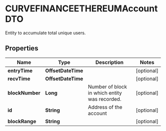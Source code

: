

# CURVEFINANCEETHEREUMAccountDTO

Entity to accumulate total unique users.

## Properties

| Name | Type | Description | Notes |
|------------ | ------------- | ------------- | -------------|
|**entryTime** | **OffsetDateTime** |  |  [optional] |
|**recvTime** | **OffsetDateTime** |  |  [optional] |
|**blockNumber** | **Long** | Number of block in which entity was recorded. |  [optional] |
|**id** | **String** | Address of the account |  [optional] |
|**blockRange** | **String** |  |  [optional] |



